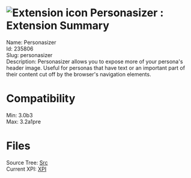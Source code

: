 # ![Extension icon](https://addons.thunderbird.net/user-media/addon_icons/235/235806-64.png?modified=1285773630) Personasizer : Extension Summary

Name: Personasizer  
Id: 235806  
Slug: personasizer  
Description: Personasizer allows you to expose more of your persona's header image. Useful for personas that have text or an important part of their content cut off by the browser's navigation elements.
  

# Compatibility
Min: 3.0b3  
Max: 3.2a1pre  

# Files

Source Tree: [Src](C:/Dev/Thunderbird/ThunderKdB/xall/xOther/235806-personasizer/src)  
Current XPI: [XPI](C:/Dev/Thunderbird/ThunderKdB/xall/xOther/235806-personasizer/xpi)  



